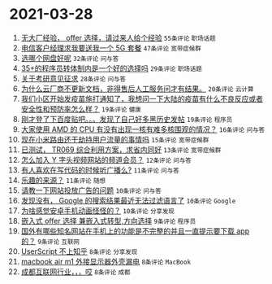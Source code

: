 # 2021-03-28

1. [无大厂经验， offer 选择，请过来人给个经验](https://www.v2ex.com/t/765826) `55条评论` `职场话题`
1. [电信客户经理求我要送我一个 5G 套餐](https://www.v2ex.com/t/765836) `47条评论` `宽带症候群`
1. [选哪个网盘好呢](https://www.v2ex.com/t/765840) `32条评论` `问与答`
1. [35+的程序员转体制内是一个好的选择吗](https://www.v2ex.com/t/765819) `29条评论` `职场话题`
1. [关于考研意见征求](https://www.v2ex.com/t/765811) `28条评论` `问与答`
1. [为什么云厂商不更新文档，非得售后人工服务问才有结果。](https://www.v2ex.com/t/765910) `20条评论` `云计算`
1. [我们小区开始发疫苗施打通知了，我想问一下大陆的疫苗有什么不良反应或者安全性和预防率怎么样？](https://www.v2ex.com/t/765945) `19条评论` `健康`
1. [刚才登了下百度贴吧。。。发现了自己好多黑历史发帖](https://www.v2ex.com/t/765851) `19条评论` `程序员`
1. [大家使用 AMD 的 CPU 有没有出现一核有难多核围观的情况？](https://www.v2ex.com/t/765902) `16条评论` `问与答`
1. [现在小米路由还干劫持用户流量的事情吗](https://www.v2ex.com/t/765862) `15条评论` `宽带症候群`
1. [已测试， TR069 综合利用方案，求省内同好](https://www.v2ex.com/t/765833) `13条评论` `宽带症候群`
1. [怎么加入 Y 字头视频网站的频道会员？](https://www.v2ex.com/t/765942) `12条评论` `问与答`
1. [有人喜欢在写代码的时候听广播么?](https://www.v2ex.com/t/765946) `11条评论` `问与答`
1. [乐趣的来源？](https://www.v2ex.com/t/765806) `11条评论` `随想`
1. [请教一下网站投放广告的问题](https://www.v2ex.com/t/765934) `10条评论` `问与答`
1. [发现没有， Google 的搜索结果最近无法过滤语言了](https://www.v2ex.com/t/765896) `10条评论` `Google`
1. [为啥感觉安卓手机动画怪怪的？](https://www.v2ex.com/t/765879) `10条评论` `分享发现`
1. [嵌入式 offer 选择 兼嵌入式转型,方向选择](https://www.v2ex.com/t/765929) `9条评论` `程序员`
1. [国外有哪些知名网站在手机上的功能是不完整的并且一直提示要下载 app 的？](https://www.v2ex.com/t/765903) `9条评论` `互联网`
1. [UserScript 不上知乎](https://www.v2ex.com/t/765950) `8条评论` `分享发现`
1. [macbook air m1 外接显示器外壳漏电](https://www.v2ex.com/t/765890) `8条评论` `MacBook`
1. [成都互联网行业，，，哎](https://www.v2ex.com/t/765844) `8条评论` `成都`
